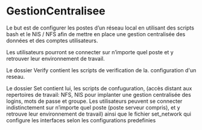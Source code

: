 # GestionCentralisee
Le but est de configurer les postes d’un réseau local en utilisant des scripts bash et le NIS / NFS afin de mettre en place une gestion centralisée des données et des comptes utilisateurs.

Les utilisateurs pourront se connecter sur n’importe quel poste et y retrouver leur environnement de travail.

Le dossier Verify contient les scripts de verification de la. configuration d'un reseau.

Le dossier Set contient lui, les scripts de confuguration, (accès distant aux repertoires de travail: NFS, NIS pour implanter une gestion centralisée des logins, mots de passe et groupe. Les utilisateurs peuvent se connecter indistinctement sur n’importe quel poste (poste serveur compris), et y retrouve leur environnement de travail) ainsi que le fichier set_network qui configure les interfaces selon les configurations predefinies
